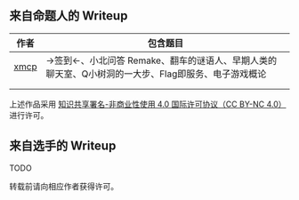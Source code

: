 ## 来自命题人的 Writeup

| 作者          | 包含题目                                                     |
| ------------- | ------------------------------------------------------------ |
| [xmcp](xmcp/) | →签到←、小北问答 Remake、翻车的谜语人、早期人类的聊天室、Q小树洞的一大步、Flag即服务、电子游戏概论 |
|               |                                                              |
|               |                                                              |

上述作品采用 [知识共享署名-非商业性使用 4.0 国际许可协议（CC BY-NC 4.0）](http://creativecommons.org/licenses/by-nc/4.0/) 进行许可。



## 来自选手的 Writeup

TODO

转载前请向相应作者获得许可。

